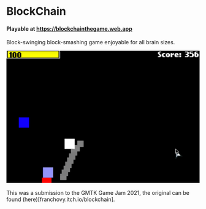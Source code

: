 # BlockChain

#### Playable at https://blockchainthegame.web.app

Block-swinging block-smashing game enjoyable for all brain sizes.

![Alt Text](https://github.com/Franchovy/BlockChain/blob/master/blockchain.gif)

This was a submission to the GMTK Game Jam 2021, the original can be found (here)[franchovy.itch.io/blockchain].

